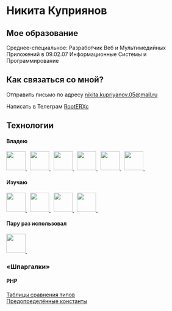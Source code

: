 <link rel="stylesheet" type='text/css' href="https://cdn.jsdelivr.net/gh/devicons/devicon@latest/devicon.min.css" />

# Никита Куприянов

## Мое образование
<div id="about-me">
  <p>Среднее-специальное: Разработчик Веб и Мультимедийных Приложений в 09.02.07 Информационные Системы и Программирование</p>
</div>

## Как связаться со мной?
<div id="contacts">
  <p>
    Отправить письмо по адресу
    <a href="mailto:nikita.kupriyanov.05@mail.ru">nikita.kupriyanov.05@mail.ru</a>
  </p>
  <p>
    Написать в Телеграм
    <a href="https://t.me/RootERXc">RootERXc</a>
  </p>
</div>

## Технологии
<div id="technologies">
  <h4>Владею</h4>
  <a href="https://www.google.com/search?q=html5" title="html">
    <img src="https://cdn.jsdelivr.net/gh/devicons/devicon@latest/icons/html5/html5-original.svg" width="50" />
  </a>&nbsp
  <a href="https://www.google.com/search?q=css3" title="css">
    <img src="https://cdn.jsdelivr.net/gh/devicons/devicon@latest/icons/css3/css3-original.svg" width="50" />
  </a>&nbsp
  <a href="https://www.google.com/search?q=javascript" title="javascript">
    <img src="https://cdn.jsdelivr.net/gh/devicons/devicon@latest/icons/javascript/javascript-original.svg" width="50" />
  <a>&nbsp
  <a href="https://www.google.com/search?q=php" title="php">
    <img src="https://cdn.jsdelivr.net/gh/devicons/devicon@latest/icons/php/php-original.svg" width="50" />
  </a>&nbsp
  <a href="https://www.google.com/search?q=mysql" title="mysql">
    <img src="https://cdn.jsdelivr.net/gh/devicons/devicon@latest/icons/mysql/mysql-original-wordmark.svg" width="50" />
  </a>&nbsp
  <a href="https://www.google.com/search?q=bootstrap" title="bootstrap">
    <img src="https://cdn.jsdelivr.net/gh/devicons/devicon@latest/icons/bootstrap/bootstrap-original.svg" width="50" />
  </a>&nbsp
</div>

<div id="technologies">
  <h4>Изучаю</h4>
<!--   <a href="https://www.google.com/search?q=typescript" title="typescript">
    <img src="https://cdn.jsdelivr.net/gh/devicons/devicon@latest/icons/typescript/typescript-original.svg" width="50" />
  </a>&nbsp -->
  <a href="https://www.google.com/search?q=redis" title="redis">
    <img src="https://cdn.jsdelivr.net/gh/devicons/devicon@latest/icons/redis/redis-original.svg" width="50" />
  </a>&nbsp
  <a href="https://www.google.com/search?q=npm" title="npm">
    <img src="https://cdn.jsdelivr.net/gh/devicons/devicon@latest/icons/npm/npm-original-wordmark.svg" width="50" />
  </a>&nbsp
  <a href="https://www.google.com/search?q=nodejs" title="nodejs">
    <img src="https://cdn.jsdelivr.net/gh/devicons/devicon@latest/icons/nodejs/nodejs-original-wordmark.svg" width="50" />
  </a>&nbsp
  <a href="https://www.google.com/search?q=expressjs" title="expressjs">
    <img src="https://cdn.jsdelivr.net/gh/devicons/devicon@latest/icons/express/express-original.svg" width="50" />
  </a>&nbsp
</div>

<div>
  <h4>Пару раз использовал</h4>
  <a href="https://www.google.com/search?q=jquery" title="jquery">
    <img src="https://cdn.jsdelivr.net/gh/devicons/devicon@latest/icons/jquery/jquery-original.svg" width="50" />
  </a>&nbsp
</div>

<h3>&laquoШпаргалки&raquo</h3>
<div>
  <h4>PHP</h4>
  <a href="https://www.php.net/manual/ru/types.comparisons.php">
    Таблицы сравнения типов
  </a><br>
<!--   <a href="https://www.php.net/manual/en/language.operators.php">
    Операторы
  </a><br> -->
  <a href="https://www.php.net/manual/ru/reserved.constants.php">
    Предопределённые константы
  </a>
</div>

<!--
**RootERXc/RootERXc** is a ✨ _special_ ✨ repository because its `README.md` (this file) appears on your GitHub profile.

Here are some ideas to get you started:

- 🔭 I’m currently working on ...
- 🌱 I’m currently learning ...
- 👯 I’m looking to collaborate on ...
- 🤔 I’m looking for help with ...
- 💬 Ask me about ...
- 📫 How to reach me: ...
- 😄 Pronouns: ...
- ⚡ Fun fact: ...
-->
